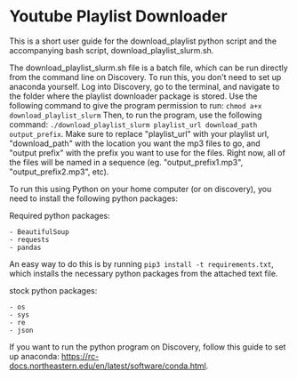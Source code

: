 # Youtube Playlist Downloader

This is a short user guide for the download_playlist python script and the accompanying bash script, download_playlist_slurm.sh. 

The download_playlist_slurm.sh file is a batch file, which can be run directly from the command line on Discovery. To run this, you don't need to set up anaconda yourself. 
Log into Discovery, go to the terminal, and navigate to the folder where the playlist downloader package is stored. Use the following command to give the program permission to run:
`chmod a+x download_playlist_slurm`
Then, to run the program, use the following command: 
`./download_playlist_slurm playlist_url download_path output_prefix`.
Make sure to replace "playlist_url" with your playlist url, "download_path" with the location you want the mp3 files to go, and "output prefix" with the prefix you want to use for the files. Right now, all of the files will be named in a sequence (eg. "output_prefix1.mp3", "output_prefix2.mp3", etc). 

To run this using Python on your home computer (or on discovery), you need to install the following python packages:

Required python packages:
```
- BeautifulSoup
- requests
- pandas
```

An easy way to do this is by running `pip3 install -t requirements.txt`, which installs the necessary python packages from the attached text file.

stock python packages:
```
- os
- sys
- re
- json
```

If you want to run the python program on Discovery, follow this guide to set up anaconda: https://rc-docs.northeastern.edu/en/latest/software/conda.html. 
